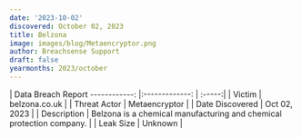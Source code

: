 ```yaml
---
date: '2023-10-02'
discovered: October 02, 2023
title: Belzona
image: images/blog/Metaencryptor.png
author: Breachsense Support
draft: false
yearmonths: 2023/october
---
```



| Data Breach Report
------------:     |:-------------:    | :-----:|
| Victim      | belzona.co.uk      | 
| Threat Actor      | Metaencryptor      | 
| Date Discovered      | Oct 02, 2023      | 
| Description      | Belzona is a chemical manufacturing and chemical protection company.      | 
| Leak Size      | Unknown      | 

